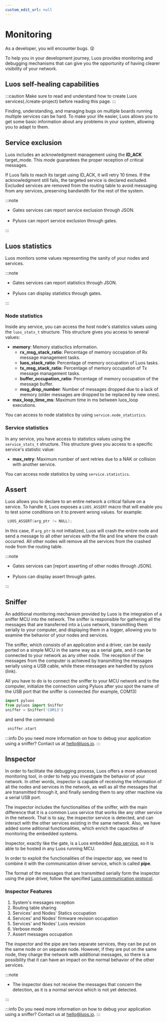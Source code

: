 ```yaml
---
custom_edit_url: null
---
```


# Monitoring

As a developer, you will encounter bugs. 😲

To help you in your development journey, Luos provides monitoring and debugging mechanisms that can give you the opportunity of having clearer visibility of your network.

## Luos self-healing capabilities

:::caution
Make sure to read and understand how to create Luos services(./create-project) before reading this page.
:::

Finding, understanding, and managing bugs on multiple boards running multiple services can be hard. To make your life easier, Luos allows you to get some basic information about any problems in your system, allowing you to adapt to them.

## Service exclusion

Luos includes an acknowledgment management using the **ID_ACK** target_mode. This mode guarantees the proper reception of critical messages.

If Luos fails to reach its target using ID_ACK, it will retry 10 times. If the acknowledgment still fails, the targeted service is declared excluded. Excluded services are removed from the routing table to avoid messaging from any services, preserving bandwidth for the rest of the system.

:::note

- Gates services can report service exclusion through JSON. <br/> <br/>
- Pyluos can report service exclusion through gates.

:::

## Luos statistics

Luos monitors some values representing the sanity of your nodes and services.

:::note

- Gates services can report statistics through JSON.<br/><br/>
- Pyluos can display statistics through gates.

:::

### Node statistics

Inside any service, you can access the host node's statistics values using the `luos_stats_t` structure.
This structure gives you access to several values:

- **memory**: Memory statisctics information.
  - **rx_msg_stack_ratio**: Percentage of memory occupation of Rx message management tasks.
  - **luos_stack_ratio**: Percentage of memory occupation of Luos tasks.
  - **tx_msg_stack_ratio**: Percentage of memory occupation of Tx message management tasks.
  - **buffer_occupation_ratio**: Percentage of memory occupation of the message buffer.
  - **msg_drop_number**: Number of messages dropped due to a lack of memory (older messages are dropped to be replaced by new ones).
- **max_loop_time_ms**: Maximum time in ms between luos_loop executions.

You can access to node statistics by using `service.node_statistics`.

### Service statistics

In any service, you have access to statistics values using the `service_stats_t` structure.
This structure gives you access to a specific service's statistic value:

- **max_retry**: Maximum number of sent retries due to a NAK or collision with another service.

You can access node statistics by using `service.statistics`.

## Assert

Luos allows you to declare to an entire network a critical failure on a service.
To handle it, Luos exposes a `LUOS_ASSERT` macro that will enable you to test some conditions on it to prevent wrong values.
for example:

```c
 LUOS_ASSERT(arg_ptr != NULL);
```

In this case, if `arg_ptr` is not initialized, Luos will crash the entire node and send a message to all other services with the file and line where the crash occurred. All other nodes will remove all the services from the crashed node from the routing table.

:::note

- Gates services can [report asserting of other nodes through JSON].<br/><br/>
- Pyluos can display assert through gates.

:::

## Sniffer

An additional monitoring mechanism provided by Luos is the integration of a sniffer MCU into the network. The sniffer is responsible for gathering all the messages that are transferred into a Luos network, transmitting them serially to your computer, and displaying them in a logger, allowing you to examine the behavior of your nodes and services.

The sniffer, which consists of an application and a driver, can be easily ported on a simple MCU in the same way as a serial gate, and it can be connected to your network as any other node. The reception of the messages from the computer is achieved by transmitting the messages serially using a USB cable, while these messages are handled by pyluos (link).

All you have to do is to connect the sniffer to your MCU network and to the computer, initialize the connection using Pyluos after you spot the name of the USB port that the sniffer is connected (for example, COM13)

```python
import pyluos
from pyluos import Sniffer
sniffer = Sniffer('COM13')
```

and send the command:

```python
 sniffer.start
```

:::info
Do you need more information on how to debug your application using a sniffer?
Contact us at <a href="mailto:hello@luos.io">hello@luos.io</a>.
:::

## Inspector

In order to facilitate the debugging process, Luos offers a more advanced monitoring tool, in order to help you investigate the behavior of your network. In other words, inspector is capable of receiving the information of all the nodes and services in the network, as well as all the messages that are transmitted through it, and finally sending them to any other machine via a serial USB port.

The inspector includes the functionalities of the sniffer, with the main difference that it is a common Luos service that works like any other service in the network. That is to say, the inspector service is detected, and can interact with the other services existing in the same network. Also, we have added some aditional functionalities, which enrich the capacities of monitoring the embedded systems.

Inspector, exactly like the gate, is a Luos embedded [App service](../luos-technology/services/service-api#apps-guidelines), so it is able to be hosted in any Luos running MCU.

In order to exploit the functionalities of the inspector app, we need to combine it with the communication driver service, which is called **pipe**.

The format of the messages that are transmitted serially form the inspector using the pipe driver, follow the specified [Luos communication protocol](../luos-technology/message).

### Inspector Features

1. System's messages reception
2. Routing table sharing
3. Services' and Nodes' Statics occupation
4. Services' and Nodes' firmware revision occupation
5. Services' and Nodes' Luos revision
6. Verbose mode
7. Assert messages occupation

The inspector and the pipe are two separate services, they can be put on the same node or on separate node. However, if they are put on the same node, they charge the network with additional messages, so there is a possibility that it can have an impact on the normal behavior of the other services.

:::note

- The inspector does not receive the messages that concern the detection, as it is a normal service which is not yet detected.

:::

:::info
Do you need more information on how to debug your application using a sniffer?
Contact us at <a href="mailto:hello@luos.io">hello@luos.io</a>.
:::
